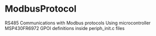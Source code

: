 # ModbusProtocol
RS485 Communications with Modbus protocols Using microcontroller MSP430FR6972  GPOI definitions inside periph_init.c files
